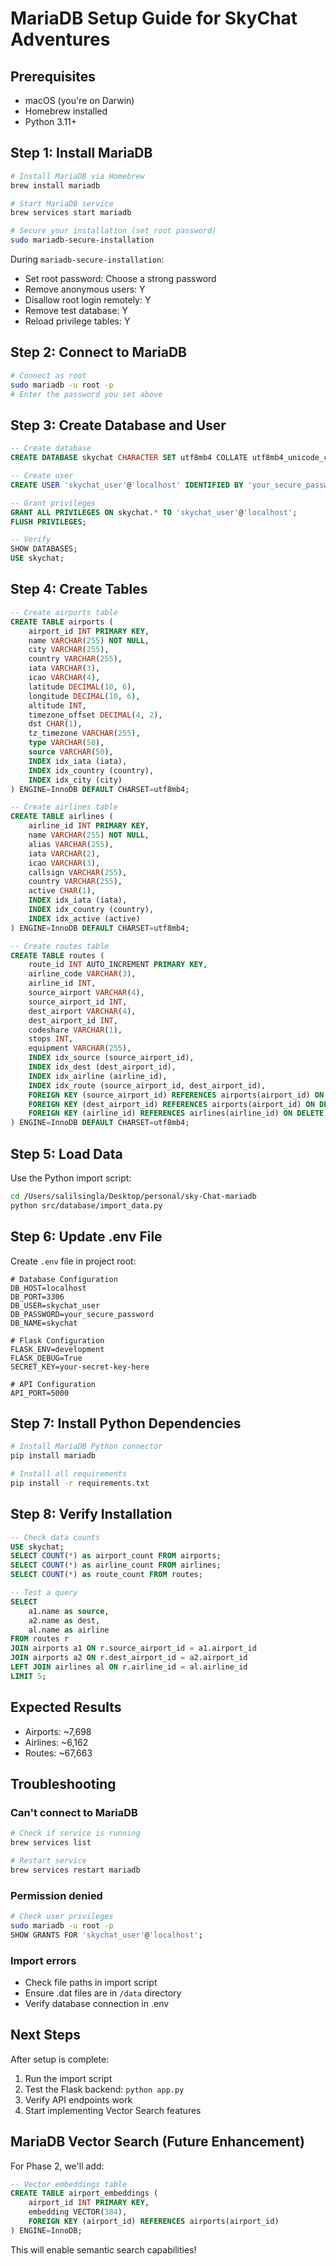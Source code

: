 # MariaDB Setup Guide for SkyChat Adventures

## Prerequisites
- macOS (you're on Darwin)
- Homebrew installed
- Python 3.11+

## Step 1: Install MariaDB

```bash
# Install MariaDB via Homebrew
brew install mariadb 

# Start MariaDB service
brew services start mariadb

# Secure your installation (set root password)
sudo mariadb-secure-installation
```

During `mariadb-secure-installation`:
- Set root password: Choose a strong password
- Remove anonymous users: Y
- Disallow root login remotely: Y
- Remove test database: Y
- Reload privilege tables: Y

## Step 2: Connect to MariaDB

```bash
# Connect as root
sudo mariadb -u root -p
# Enter the password you set above
```

## Step 3: Create Database and User

```sql
-- Create database
CREATE DATABASE skychat CHARACTER SET utf8mb4 COLLATE utf8mb4_unicode_ci;

-- Create user
CREATE USER 'skychat_user'@'localhost' IDENTIFIED BY 'your_secure_password';

-- Grant privileges
GRANT ALL PRIVILEGES ON skychat.* TO 'skychat_user'@'localhost';
FLUSH PRIVILEGES;

-- Verify
SHOW DATABASES;
USE skychat;
```

## Step 4: Create Tables

```sql
-- Create airports table
CREATE TABLE airports (
    airport_id INT PRIMARY KEY,
    name VARCHAR(255) NOT NULL,
    city VARCHAR(255),
    country VARCHAR(255),
    iata VARCHAR(3),
    icao VARCHAR(4),
    latitude DECIMAL(10, 6),
    longitude DECIMAL(10, 6),
    altitude INT,
    timezone_offset DECIMAL(4, 2),
    dst CHAR(1),
    tz_timezone VARCHAR(255),
    type VARCHAR(50),
    source VARCHAR(50),
    INDEX idx_iata (iata),
    INDEX idx_country (country),
    INDEX idx_city (city)
) ENGINE=InnoDB DEFAULT CHARSET=utf8mb4;

-- Create airlines table
CREATE TABLE airlines (
    airline_id INT PRIMARY KEY,
    name VARCHAR(255) NOT NULL,
    alias VARCHAR(255),
    iata VARCHAR(2),
    icao VARCHAR(3),
    callsign VARCHAR(255),
    country VARCHAR(255),
    active CHAR(1),
    INDEX idx_iata (iata),
    INDEX idx_country (country),
    INDEX idx_active (active)
) ENGINE=InnoDB DEFAULT CHARSET=utf8mb4;

-- Create routes table
CREATE TABLE routes (
    route_id INT AUTO_INCREMENT PRIMARY KEY,
    airline_code VARCHAR(3),
    airline_id INT,
    source_airport VARCHAR(4),
    source_airport_id INT,
    dest_airport VARCHAR(4),
    dest_airport_id INT,
    codeshare VARCHAR(1),
    stops INT,
    equipment VARCHAR(255),
    INDEX idx_source (source_airport_id),
    INDEX idx_dest (dest_airport_id),
    INDEX idx_airline (airline_id),
    INDEX idx_route (source_airport_id, dest_airport_id),
    FOREIGN KEY (source_airport_id) REFERENCES airports(airport_id) ON DELETE CASCADE,
    FOREIGN KEY (dest_airport_id) REFERENCES airports(airport_id) ON DELETE CASCADE,
    FOREIGN KEY (airline_id) REFERENCES airlines(airline_id) ON DELETE CASCADE
) ENGINE=InnoDB DEFAULT CHARSET=utf8mb4;
```

## Step 5: Load Data

Use the Python import script:

```bash
cd /Users/salilsingla/Desktop/personal/sky-Chat-mariadb
python src/database/import_data.py
```

## Step 6: Update .env File

Create `.env` file in project root:

```env
# Database Configuration
DB_HOST=localhost
DB_PORT=3306
DB_USER=skychat_user
DB_PASSWORD=your_secure_password
DB_NAME=skychat

# Flask Configuration
FLASK_ENV=development
FLASK_DEBUG=True
SECRET_KEY=your-secret-key-here

# API Configuration
API_PORT=5000
```

## Step 7: Install Python Dependencies

```bash
# Install MariaDB Python connector
pip install mariadb

# Install all requirements
pip install -r requirements.txt
```

## Step 8: Verify Installation

```sql
-- Check data counts
USE skychat;
SELECT COUNT(*) as airport_count FROM airports;
SELECT COUNT(*) as airline_count FROM airlines;
SELECT COUNT(*) as route_count FROM routes;

-- Test a query
SELECT
    a1.name as source,
    a2.name as dest,
    al.name as airline
FROM routes r
JOIN airports a1 ON r.source_airport_id = a1.airport_id
JOIN airports a2 ON r.dest_airport_id = a2.airport_id
LEFT JOIN airlines al ON r.airline_id = al.airline_id
LIMIT 5;
```

## Expected Results
- Airports: ~7,698
- Airlines: ~6,162
- Routes: ~67,663

## Troubleshooting

### Can't connect to MariaDB
```bash
# Check if service is running
brew services list

# Restart service
brew services restart mariadb
```

### Permission denied
```bash
# Check user privileges
sudo mariadb -u root -p
SHOW GRANTS FOR 'skychat_user'@'localhost';
```

### Import errors
- Check file paths in import script
- Ensure .dat files are in `/data` directory
- Verify database connection in .env

## Next Steps
After setup is complete:
1. Run the import script
2. Test the Flask backend: `python app.py`
3. Verify API endpoints work
4. Start implementing Vector Search features

## MariaDB Vector Search (Future Enhancement)
For Phase 2, we'll add:
```sql
-- Vector embeddings table
CREATE TABLE airport_embeddings (
    airport_id INT PRIMARY KEY,
    embedding VECTOR(384),
    FOREIGN KEY (airport_id) REFERENCES airports(airport_id)
) ENGINE=InnoDB;
```

This will enable semantic search capabilities!
